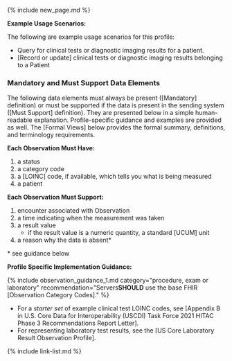 {% include new_page.md %}

**Example Usage Scenarios:**

The following are example usage scenarios for this profile:

-  Query for clinical tests or diagnostic imaging results for a patient.
-  [Record or update] clinical tests or diagnostic imaging results belonging to a Patient

### Mandatory and Must Support Data Elements


The following data elements must always be present ([Mandatory] definition) or must be supported if the data is present in the sending system ([Must Support] definition). They are presented below in a simple human-readable explanation. Profile-specific guidance and examples are provided as well. The [Formal Views] below provides the formal summary, definitions, and terminology requirements.

**Each Observation Must Have:**

1.   a status
2.   a category code
3.   a [LOINC] code, if available, which tells you what is being measured
4.   a patient

**Each Observation Must Support:**

1. <span class="bg-success" markdown="1">encounter associated with Observation</span><!-- new-content -->
2. a time indicating when the measurement was taken
3. a result value
   - if the result value is a numeric quantity, a standard [UCUM] unit
4. a reason why the data is absent*

\* see guidance below

**Profile Specific Implementation Guidance:**

{% include observation_guidance_1.md category="procedure, exam or laboratory" recommendation="Servers**SHOULD** use the base FHIR [Observation Category Codes]." %}
- For a *starter set* of example clinical test LOINC codes, see [Appendix B in U.S. Core Data for Interoperability (USCDI) Task Force 2021 HITAC Phase 3 Recommendations Report Letter].
- For representing laboratory test results, see the [US Core Laboratory Result Observation Profile].

{% include link-list.md %}
